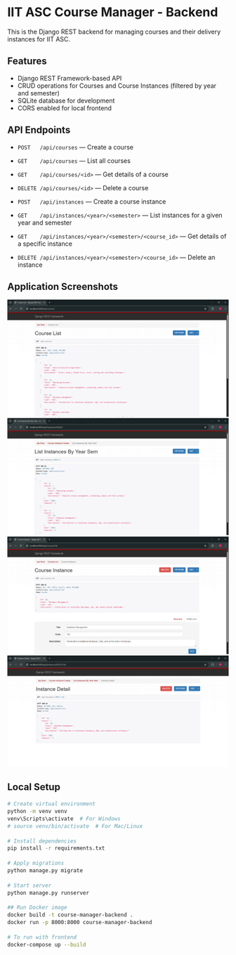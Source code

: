 # IIT ASC Course Manager - Backend

This is the Django REST backend for managing courses and their delivery instances for IIT ASC.

## Features

- Django REST Framework-based API
- CRUD operations for Courses and Course Instances (filtered by year and semester)
- SQLite database for development
- CORS enabled for local frontend 

## API Endpoints

- `POST   /api/courses` — Create a course
- `GET    /api/courses` — List all courses
- `GET    /api/courses/<id>` — Get details of a course
- `DELETE /api/courses/<id>` — Delete a course

- `POST   /api/instances` — Create a course instance
- `GET    /api/instances/<year>/<semester>` — List instances for a given year and semester
- `GET    /api/instances/<year>/<semester>/<course_id>` — Get details of a specific instance
- `DELETE /api/instances/<year>/<semester>/<course_id>` — Delete an instance

## Application Screenshots

<div align="center">
  <img src="images/django_courses.PNG" alt="View Courses" width="600" />
  <img src="images/django_list.PNG" alt="View Instances by Year and Sem" width="600" />
  <img src="images/django_instance.PNG" alt="View Course Instance" width="600" />
  <img src="images/django_instance_detail.PNG" alt="View Instance Details" width="600" />
</div>


## Local Setup

```bash
# Create virtual environment
python -m venv venv
venv\Scripts\activate  # For Windows
# source venv/bin/activate  # For Mac/Linux

# Install dependencies
pip install -r requirements.txt

# Apply migrations
python manage.py migrate

# Start server
python manage.py runserver

## Run Docker image
docker build -t course-manager-backend .
docker run -p 8000:8000 course-manager-backend

# To run with frontend
docker-compose up --build


